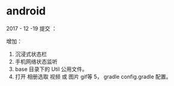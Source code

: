 # android
2017 - 12 -19 提交 ：

增加：
1. 沉浸式状态栏
2. 手机网络状态监听
3. base 目录下的 Util 公用文件。
4. 打开 相册选取 视频 或 图片  gif等
5， gradle config.gradle 配置。
